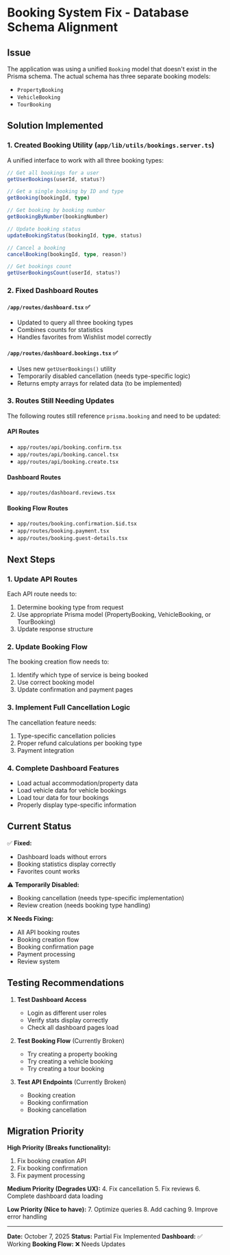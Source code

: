 # Booking System Fix - Database Schema Alignment

## Issue
The application was using a unified `Booking` model that doesn't exist in the Prisma schema. The actual schema has three separate booking models:
- `PropertyBooking`
- `VehicleBooking`  
- `TourBooking`

## Solution Implemented

### 1. Created Booking Utility (`app/lib/utils/bookings.server.ts`)
A unified interface to work with all three booking types:

```typescript
// Get all bookings for a user
getUserBookings(userId, status?)

// Get a single booking by ID and type
getBooking(bookingId, type)

// Get booking by booking number
getBookingByNumber(bookingNumber)

// Update booking status
updateBookingStatus(bookingId, type, status)

// Cancel a booking
cancelBooking(bookingId, type, reason?)

// Get bookings count
getUserBookingsCount(userId, status?)
```

### 2. Fixed Dashboard Routes

#### `/app/routes/dashboard.tsx` ✅
- Updated to query all three booking types
- Combines counts for statistics
- Handles favorites from Wishlist model correctly

#### `/app/routes/dashboard.bookings.tsx` ✅  
- Uses new `getUserBookings()` utility
- Temporarily disabled cancellation (needs type-specific logic)
- Returns empty arrays for related data (to be implemented)

### 3. Routes Still Needing Updates

The following routes still reference `prisma.booking` and need to be updated:

#### API Routes
- `app/routes/api/booking.confirm.tsx`
- `app/routes/api/booking.cancel.tsx`
- `app/routes/api/booking.create.tsx`

#### Dashboard Routes
- `app/routes/dashboard.reviews.tsx`

#### Booking Flow Routes
- `app/routes/booking.confirmation.$id.tsx`
- `app/routes/booking.payment.tsx`
- `app/routes/booking.guest-details.tsx`

## Next Steps

### 1. Update API Routes
Each API route needs to:
1. Determine booking type from request
2. Use appropriate Prisma model (PropertyBooking, VehicleBooking, or TourBooking)
3. Update response structure

### 2. Update Booking Flow
The booking creation flow needs to:
1. Identify which type of service is being booked
2. Use correct booking model
3. Update confirmation and payment pages

### 3. Implement Full Cancellation Logic
The cancellation feature needs:
1. Type-specific cancellation policies
2. Proper refund calculations per booking type
3. Payment integration

### 4. Complete Dashboard Features
- Load actual accommodation/property data
- Load vehicle data for vehicle bookings
- Load tour data for tour bookings
- Properly display type-specific information

## Current Status

✅ **Fixed:**
- Dashboard loads without errors
- Booking statistics display correctly
- Favorites count works

⚠️ **Temporarily Disabled:**
- Booking cancellation (needs type-specific implementation)
- Review creation (needs booking type handling)

❌ **Needs Fixing:**
- All API booking routes
- Booking creation flow
- Booking confirmation page
- Payment processing
- Review system

## Testing Recommendations

1. **Test Dashboard Access**
   - Login as different user roles
   - Verify stats display correctly
   - Check all dashboard pages load

2. **Test Booking Flow** (Currently Broken)
   - Try creating a property booking
   - Try creating a vehicle booking
   - Try creating a tour booking

3. **Test API Endpoints** (Currently Broken)
   - Booking creation
   - Booking confirmation
   - Booking cancellation

## Migration Priority

**High Priority (Breaks functionality):**
1. Fix booking creation API
2. Fix booking confirmation
3. Fix payment processing

**Medium Priority (Degrades UX):**
4. Fix cancellation
5. Fix reviews
6. Complete dashboard data loading

**Low Priority (Nice to have):**
7. Optimize queries
8. Add caching
9. Improve error handling

---

**Date:** October 7, 2025
**Status:** Partial Fix Implemented
**Dashboard:** ✅ Working
**Booking Flow:** ❌ Needs Updates

